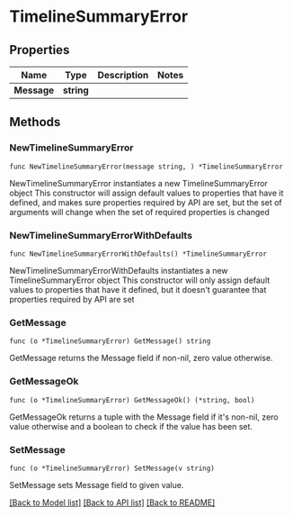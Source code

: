 # TimelineSummaryError

## Properties

Name | Type | Description | Notes
------------ | ------------- | ------------- | -------------
**Message** | **string** |  | 

## Methods

### NewTimelineSummaryError

`func NewTimelineSummaryError(message string, ) *TimelineSummaryError`

NewTimelineSummaryError instantiates a new TimelineSummaryError object
This constructor will assign default values to properties that have it defined,
and makes sure properties required by API are set, but the set of arguments
will change when the set of required properties is changed

### NewTimelineSummaryErrorWithDefaults

`func NewTimelineSummaryErrorWithDefaults() *TimelineSummaryError`

NewTimelineSummaryErrorWithDefaults instantiates a new TimelineSummaryError object
This constructor will only assign default values to properties that have it defined,
but it doesn't guarantee that properties required by API are set

### GetMessage

`func (o *TimelineSummaryError) GetMessage() string`

GetMessage returns the Message field if non-nil, zero value otherwise.

### GetMessageOk

`func (o *TimelineSummaryError) GetMessageOk() (*string, bool)`

GetMessageOk returns a tuple with the Message field if it's non-nil, zero value otherwise
and a boolean to check if the value has been set.

### SetMessage

`func (o *TimelineSummaryError) SetMessage(v string)`

SetMessage sets Message field to given value.



[[Back to Model list]](../README.md#documentation-for-models) [[Back to API list]](../README.md#documentation-for-api-endpoints) [[Back to README]](../README.md)


